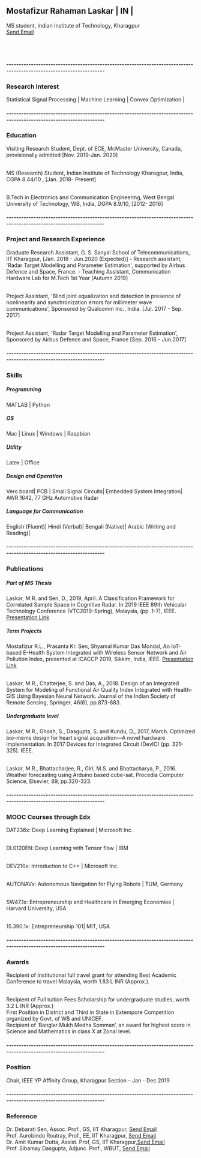 
<h2> Mostafizur Rahaman Laskar | IN | </h2>
<body>
<p> MS student, Indian Institute of Technology, Kharagpur
<br><a href = "mailto:m.rahaman93@iitkgp.ac.in">Send Email</a>
<br> 
<html>
<head>
<meta name="viewport" content="width=device-width, initial-scale=1">
<link rel="stylesheet" href="https://cdnjs.cloudflare.com/ajax/libs/font-awesome/4.7.0/css/font-awesome.min.css">
<style>
.fa {
  padding: 20px;
  font-size: 30px;
  width: 50px;
  text-align: center;
  text-decoration: none;
  margin: 5px 2px;
}

.fa:hover {
    opacity: 0.7;
}


.fa-google {
  background: #dd4b39;
  color: white;
}

.fa-linkedin {
  background: #007bb5;
  color: white;
}

.fa-youtube {
  background: #bb0000;
  color: white;
}

.fa-instagram {
  background: #125688;
  color: white;
}
</style>
</head>
<body>



<!-- Add font awesome icons -->

<a href="https://www.linkedin.com/in/mostafizur-rahaman-0698b3a6/" class="fa fa-linkedin" target="_blank"></a>
<a href="https://www.youtube.com/channel/UCRtH8pwmRTd-e8sEfG8rmFw/featured?view_as=subscriber" class="fa fa-youtube" target="_blank"></a>
<a href="https://scholar.google.co.in/citations?user=_ZZbn1MAAAAJ&hl=en" class="fa fa-google" target="_blank"></a>
<a href="https://www.instagram.com/most_rah/" class="fa fa-instagram" target="_blank"></a>
      
</body>
</html>
<h5> --------------------------------------------------------------------------------------------------------------------</h5>
<h3> Research Interest </h3>
<body>
  <p> Statistical Signal Processing | Machine Learning | Convex Optimization | 
<h5> --------------------------------------------------------------------------------------------------------------------</h5>
<h3> Education </h3>
<body> 
<p> Visiting Research Student, Dept. of ECE, McMaster University, Canada, provisionally admitted [Nov. 2019-Jan. 2020]
  
<br> MS (Research) Student, Indian Institute of Technology Kharagpur, India, CGPA 8.44/10 <in Part A>, [Jan. 2018- Present]
  
<br> B.Tech in Electronics and Communication Engineering, West Bengal University of Technology, WB, India, DGPA 8.9/10, [2012- 2016]
</body> 
<h5> --------------------------------------------------------------------------------------------------------------------</h5>
<h3> Project and Research Experience </h3>
<body> 
  <p> Graduate Research Assistant, G. S. Sanyal School of Telecommunications, IIT Kharagpur, [Jan. 2018 - Jun.2020 (Expected)]
- Research assistant, 'Radar Target Modelling and Parameter Estimation', supported by Airbus Defence and Space, France.
    - Teaching Assistant, Communication Hardware Lab for M.Tech 1st Year [Autumn 2019] </p>
  
 <br>Project Assistant, 'Blind joint equalization and detection in presence of nonlinearity and synchronization errors for millimeter wave communications', Sponsored by Qualcomm Inc., India. [Jul. 2017 - Sep. 2017]
 
 <br> Project Assistant, 'Radar Target Modelling and Parameter Estimation', Sponsored by Airbus Defence and Space, France [Sep. 2016 - Jun.2017]

</body>
  
<h5> --------------------------------------------------------------------------------------------------------------------</h5>
<h3> Skills</h3>
<h5> Programming</h5>
<body>
<p> MATLAB | Python
<h5> OS</h5>
<body> 
<p> Mac | Linux | Windows | Raspbian
<h5> Utility</h5>
<body>
<p> Latex | Office
<h5> Design and Operation</h5>
<body>
<p>Vero board| PCB | Small Signal Circuits| Embedded System Integration| AWR 1642, 77 GHz Automotive Radar
<h5>Language for Communication</h5>
<body> 
<p>English (Fluent)| Hindi (Verbal)| Bengali (Native)| Arabic (Writing and Reading)|
  
<h5> --------------------------------------------------------------------------------------------------------------------</h5>
<h3> Publications</h3>
<h5>Part of MS Thesis </h5>
  <body>
    <p> Laskar, M.R. and Sen, D., 2019, April. A Classification Framework for Correlated Sample Space in Cognitive Radar. In 2019 IEEE 89th Vehicular Technology Conference (VTC2019-Spring), Malaysia,  (pp. 1-7), IEEE. 
  <a href = "https://www.youtube.com/watch?v=tUlyxQUBDWk&t=37s" target="_blank"> Presentation Link</a> </p>
      
<h5>Term Projects</h5>
  <body>
    <p>Mostafizur R.L., Prasanta Kr. Sen, Shyamal Kumar Das Mondal, An IoT-based E-Health System Integrated with Wireless Sensor Network and Air Pollution Index, presented at ICACCP 2019, Sikkim, India, IEEE.  <a href = "https://www.youtube.com/watch?v=Og8ZnG0NPt4&t=306s" target="_blank"> Presentation Link</a> </p>
      
   <br> Laskar, M.R., Chatterjee, S. and Das, A., 2018. Design of an Integrated System for Modeling of Functional Air Quality Index Integrated with Health-GIS Using Bayesian Neural Network. Journal of the Indian Society of Remote Sensing, Springer, 46(6), pp.873-883. </br>
<h5>Undergraduate level</h5>
  <body>
    <p>Laskar, M.R., Ghosh, S., Dasgupta, S. and Kundu, D., 2017, March. Optimized bio-mems design for heart signal acquisition—A novel hardware implementation. In 2017 Devices for Integrated Circuit (DevIC) (pp. 321-325). IEEE.</p>
      <br>Laskar, M.R., Bhattacharjee, R., Giri, M.S. and Bhattacharya, P., 2016. Weather forecasting using Arduino based cube-sat. Procedia Computer Science, Elsevier, 89, pp.320-323.</br>
   </body>
<h5> --------------------------------------------------------------------------------------------------------------------</h5>      
<h3> MOOC Courses through Edx </h3>
<body>
  <p>DAT236x: Deep Learning Explained | Microsoft Inc.
    
<br> DL0120EN: Deep Learning with Tensor flow | IBM

<br>DEV210x: Introduction to C++ | Microsoft Inc.

<br>AUTONAVx: Autonomous Navigation for Flying Robots | TUM, Germany

<br>SW47.1x: Entrepreneurship and Healthcare in Emerging Economies | Harvard University, USA

<br> 15.390.1x: Entrepreneurship 101| MIT, USA
<h5> --------------------------------------------------------------------------------------------------------------------</h5>
<h3> Awards </h3>
  <body>
  <p> Recipient of Institutional full travel grant for attending Best Academic Conference to travel Malaysia, worth 1.83 L INR (Approx.).</p> 
<br> Recipient of Full tuition Fees Scholarship for undergraduate studies, worth 3.2 L INR (Approx.)
<br>First Position in District and Third in State in Extempore Competition organized by Govt. of WB and UNICEF.
<br>Recipient of ‘Banglar Mukh Medha Somman’, an award for highest score in Science and Mathematics in class X at Zonal level.  
  </body>
<h5> --------------------------------------------------------------------------------------------------------------------</h5>
<h3> Position </h3>
  <body>
  <p>Chair, IEEE YP Affinity Group, Kharagpur Section – Jan - Dec 2019</p>
    </body>
<h5> --------------------------------------------------------------------------------------------------------------------</h5>
<h3> Reference </h3>
  <body>
    <p>Dr. Debarati Sen, Assoc. Prof., GS, IIT Kharagpur, <a href = "mailto:debarati@gssst.iitkgp.ac.in">Send Email</a> 
    <br> Prof. Aurobindo Routray, Prof., EE, IIT Kharagpur, <a href = "mailto:aurobinda.routray@gmail.com">Send Email</a> 
    <br> Dr. Amit Kumar Dutta, Assist. Prof, GS, IIT Kharagpur,<a href = "mailto:amitdutta@gssst.iitkgp.ac.in">Send Email</a>  
    <br> Prof. Sibamay Dasgupta, Adjunc. Prof., WBUT, <a href = "mailto:dr.sdasgupta2010@gmail.com">Send Email</a> 

  
